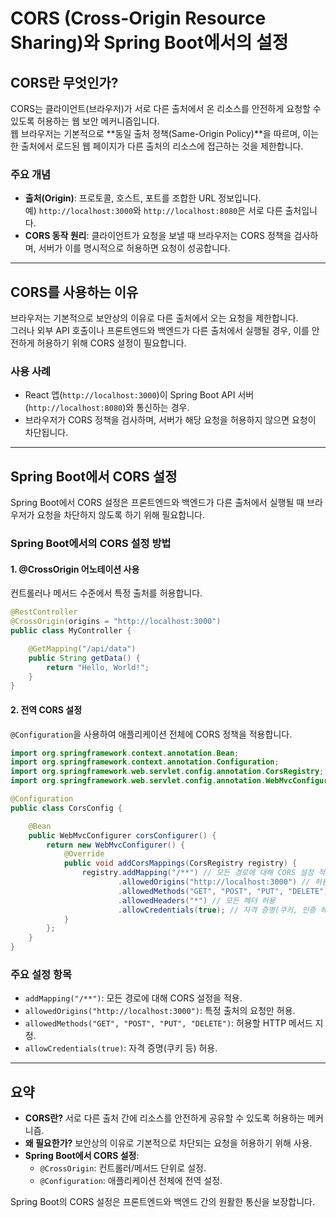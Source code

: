 
# CORS (Cross-Origin Resource Sharing)와 Spring Boot에서의 설정

## CORS란 무엇인가?

CORS는 클라이언트(브라우저)가 서로 다른 출처에서 온 리소스를 안전하게 요청할 수 있도록 허용하는 웹 보안 메커니즘입니다.  
웹 브라우저는 기본적으로 **동일 출처 정책(Same-Origin Policy)**을 따르며, 이는 한 출처에서 로드된 웹 페이지가 다른 출처의 리소스에 접근하는 것을 제한합니다.

### 주요 개념
- **출처(Origin)**: 프로토콜, 호스트, 포트를 조합한 URL 정보입니다.  
  예) `http://localhost:3000`와 `http://localhost:8080`은 서로 다른 출처입니다.
- **CORS 동작 원리**: 클라이언트가 요청을 보낼 때 브라우저는 CORS 정책을 검사하며, 서버가 이를 명시적으로 허용하면 요청이 성공합니다.

---

## CORS를 사용하는 이유

브라우저는 기본적으로 보안상의 이유로 다른 출처에서 오는 요청을 제한합니다.  
그러나 외부 API 호출이나 프론트엔드와 백엔드가 다른 출처에서 실행될 경우, 이를 안전하게 허용하기 위해 CORS 설정이 필요합니다.

### 사용 사례
- React 앱(`http://localhost:3000`)이 Spring Boot API 서버(`http://localhost:8080`)와 통신하는 경우.
- 브라우저가 CORS 정책을 검사하며, 서버가 해당 요청을 허용하지 않으면 요청이 차단됩니다.

---

## Spring Boot에서 CORS 설정

Spring Boot에서 CORS 설정은 프론트엔드와 백엔드가 다른 출처에서 실행될 때 브라우저가 요청을 차단하지 않도록 하기 위해 필요합니다.

### Spring Boot에서의 CORS 설정 방법

#### 1. @CrossOrigin 어노테이션 사용
컨트롤러나 메서드 수준에서 특정 출처를 허용합니다.

```java
@RestController
@CrossOrigin(origins = "http://localhost:3000")
public class MyController {

    @GetMapping("/api/data")
    public String getData() {
        return "Hello, World!";
    }
}
```

#### 2. 전역 CORS 설정

`@Configuration`을 사용하여 애플리케이션 전체에 CORS 정책을 적용합니다.

```java
import org.springframework.context.annotation.Bean;
import org.springframework.context.annotation.Configuration;
import org.springframework.web.servlet.config.annotation.CorsRegistry;
import org.springframework.web.servlet.config.annotation.WebMvcConfigurer;

@Configuration
public class CorsConfig {

    @Bean
    public WebMvcConfigurer corsConfigurer() {
        return new WebMvcConfigurer() {
            @Override
            public void addCorsMappings(CorsRegistry registry) {
                registry.addMapping("/**") // 모든 경로에 대해 CORS 설정 적용
                        .allowedOrigins("http://localhost:3000") // 허용할 출처
                        .allowedMethods("GET", "POST", "PUT", "DELETE") // 허용할 HTTP 메서드
                        .allowedHeaders("*") // 모든 헤더 허용
                        .allowCredentials(true); // 자격 증명(쿠키, 인증 헤더) 허용
            }
        };
    }
}
```

### 주요 설정 항목
- `addMapping("/**")`: 모든 경로에 대해 CORS 설정을 적용.
- `allowedOrigins("http://localhost:3000")`: 특정 출처의 요청만 허용.
- `allowedMethods("GET", "POST", "PUT", "DELETE")`: 허용할 HTTP 메서드 지정.
- `allowCredentials(true)`: 자격 증명(쿠키 등) 허용.

---

## 요약

- **CORS란?** 서로 다른 출처 간에 리소스를 안전하게 공유할 수 있도록 허용하는 메커니즘.
- **왜 필요한가?** 보안상의 이유로 기본적으로 차단되는 요청을 허용하기 위해 사용.
- **Spring Boot에서 CORS 설정**:
  - `@CrossOrigin`: 컨트롤러/메서드 단위로 설정.
  - `@Configuration`: 애플리케이션 전체에 전역 설정.

Spring Boot의 CORS 설정은 프론트엔드와 백엔드 간의 원활한 통신을 보장합니다.
